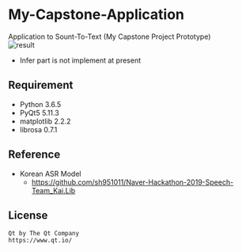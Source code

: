 # My-Capstone-Application
 Application to Sount-To-Text (My Capstone Project Prototype)  
 ![result](https://postfiles.pstatic.net/MjAxOTExMDRfMTI5/MDAxNTcyODAzNDk4ODY1.tdd-kb8JH-EfB9Qa6ORsHs1jXEJ9mIchvubG9Yq-7vsg.nalckWjo5vlINdGWmhhuQdVAr6uI0LuQs8mzTIlGZewg.PNG.sooftware/%EC%8B%9C%EC%97%B02.PNG?type=w773)
 * Infer part is not implement at present
## Requirement  
* Python 3.6.5
* PyQt5 5.11.3
* matplotlib 2.2.2
* librosa 0.7.1
## Reference
* Korean ASR Model 
  + https://github.com/sh951011/Naver-Hackathon-2019-Speech-Team_Kai.Lib  
## License
```
Qt by The Qt Company
https://www.qt.io/
```
